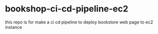 # bookshop-ci-cd-pipeline-ec2
this repo is for make a ci cd pipeline to deploy bookstore web page to ec2 instance
